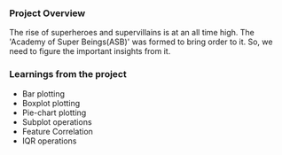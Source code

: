 ### Project Overview

 The rise of superheroes and supervillains is at an all time high. The 'Academy of Super Beings(ASB)' was formed to bring order to it. So, we need to figure the important insights from it.


### Learnings from the project

 - Bar plotting
- Boxplot plotting
- Pie-chart plotting
- Subplot operations
- Feature Correlation
- IQR operations


